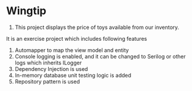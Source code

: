 # Wingtip

1. This project displays the price of toys available from our inventory.

It is an exercise project which includes following features

  1. Automapper to map the view model and entity
  2. Console logging is enabled, and it can be changed to Serilog or other logs which inherits ILogger
  3. Dependency Injection is used 
  4. In-memory database unit testing logic is added
  5. Repository pattern is used 
